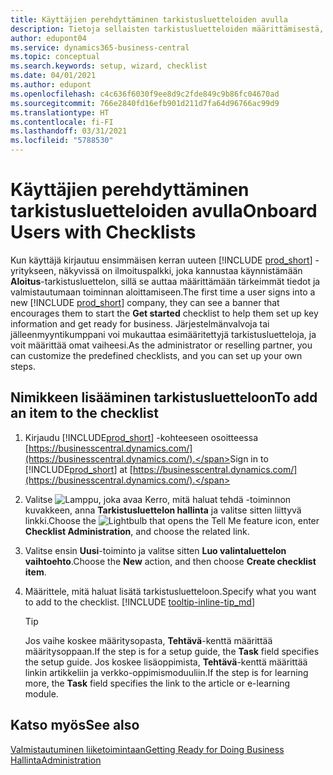 ```yaml
---
title: Käyttäjien perehdyttäminen tarkistusluetteloiden avulla
description: Tietoja sellaisten tarkistusluetteloiden määrittämisestä, jotka auttavat käyttäjiä aloittamaan Business Centralin käytön.
author: edupont04
ms.service: dynamics365-business-central
ms.topic: conceptual
ms.search.keywords: setup, wizard, checklist
ms.date: 04/01/2021
ms.author: edupont
ms.openlocfilehash: c4c636f6030f9ee8d9c2fde849c9b86fc04670ad
ms.sourcegitcommit: 766e2840fd16efb901d211d7fa64d96766ac99d9
ms.translationtype: HT
ms.contentlocale: fi-FI
ms.lasthandoff: 03/31/2021
ms.locfileid: "5788530"
---
```

# <a name="onboard-users-with-checklists"></a><span data-ttu-id="86ed9-103">Käyttäjien perehdyttäminen tarkistusluetteloiden avulla</span><span class="sxs-lookup"><span data-stu-id="86ed9-103">Onboard Users with Checklists</span></span>

<span data-ttu-id="86ed9-104">Kun käyttäjä kirjautuu ensimmäisen kerran uuteen [!INCLUDE [prod_short](includes/prod_short.md)] -yritykseen, näkyvissä on ilmoituspalkki, joka kannustaa käynnistämään **Aloitus**-tarkistusluettelon, sillä se auttaa määrittämään tärkeimmät tiedot ja valmistautumaan toiminnan aloittamiseen.</span><span class="sxs-lookup"><span data-stu-id="86ed9-104">The first time a user signs into a new [!INCLUDE [prod_short](includes/prod_short.md)] company, they can see a banner that encourages them to start the **Get started** checklist to help them set up key information and get ready for business.</span></span> <span data-ttu-id="86ed9-105">Järjestelmänvalvoja tai jälleenmyyntikumppani voi mukauttaa esimääritettyjä tarkistusluetteloja, ja voit määrittää omat vaiheesi.</span><span class="sxs-lookup"><span data-stu-id="86ed9-105">As the administrator or reselling partner, you can customize the predefined checklists, and you can set up your own steps.</span></span>

## <a name="to-add-an-item-to-the-checklist"></a><span data-ttu-id="86ed9-106">Nimikkeen lisääminen tarkistusluetteloon</span><span class="sxs-lookup"><span data-stu-id="86ed9-106">To add an item to the checklist</span></span>

1. <span data-ttu-id="86ed9-107">Kirjaudu [!INCLUDE[prod_short](includes/prod_short.md)] -kohteeseen osoitteessa [https://businesscentral.dynamics.com/](https://businesscentral.dynamics.com/).</span><span class="sxs-lookup"><span data-stu-id="86ed9-107">Sign in to [!INCLUDE[prod_short](includes/prod_short.md)] at [https://businesscentral.dynamics.com/](https://businesscentral.dynamics.com/).</span></span>

2. <span data-ttu-id="86ed9-108">Valitse ![Lamppu, joka avaa Kerro, mitä haluat tehdä -toiminnon](media/ui-search/search_small.png "Kerro, mitä haluat tehdä") kuvakkeen, anna **Tarkistusluettelon hallinta** ja valitse sitten liittyvä linkki.</span><span class="sxs-lookup"><span data-stu-id="86ed9-108">Choose the ![Lightbulb that opens the Tell Me feature](media/ui-search/search_small.png "Tell me what you want to do") icon, enter **Checklist Administration**, and choose the related link.</span></span>  

3. <span data-ttu-id="86ed9-109">Valitse ensin **Uusi**-toiminto ja valitse sitten **Luo valintaluettelon vaihtoehto**.</span><span class="sxs-lookup"><span data-stu-id="86ed9-109">Choose the **New** action, and then choose **Create checklist item**.</span></span>  

4. <span data-ttu-id="86ed9-110">Määrittele, mitä haluat lisätä tarkistusluetteloon.</span><span class="sxs-lookup"><span data-stu-id="86ed9-110">Specify what you want to add to the checklist.</span></span> [!INCLUDE [tooltip-inline-tip_md](includes/tooltip-inline-tip_md.md)]

    > [!TIP]
    > <span data-ttu-id="86ed9-111">Jos vaihe koskee määritysopasta, **Tehtävä**-kenttä määrittää määritysoppaan.</span><span class="sxs-lookup"><span data-stu-id="86ed9-111">If the step is for a setup guide, the **Task** field specifies the setup guide.</span></span> <span data-ttu-id="86ed9-112">Jos koskee lisäoppimista, **Tehtävä**-kenttä määrittää linkin artikkeliin ja verkko-oppimismoduuliin.</span><span class="sxs-lookup"><span data-stu-id="86ed9-112">If the step is for learning more, the **Task** field specifies the link to the article or e-learning module.</span></span>

## <a name="see-also"></a><span data-ttu-id="86ed9-113">Katso myös</span><span class="sxs-lookup"><span data-stu-id="86ed9-113">See also</span></span>

[<span data-ttu-id="86ed9-114">Valmistautuminen liiketoimintaan</span><span class="sxs-lookup"><span data-stu-id="86ed9-114">Getting Ready for Doing Business</span></span>](ui-get-ready-business.md)  
[<span data-ttu-id="86ed9-115">Hallinta</span><span class="sxs-lookup"><span data-stu-id="86ed9-115">Administration</span></span>](admin-setup-and-administration.md)  
